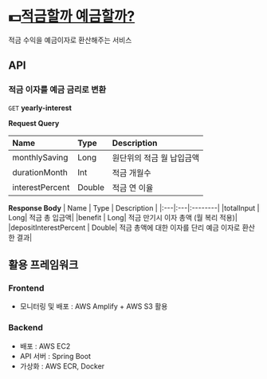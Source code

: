 # 💵[적금할까 예금할까?](https://mycalculator.d28wcq9d5x95g0.amplifyapp.com)

적금 수익을 예금이자로 환산해주는 서비스

## API

### 적금 이자를 예금 금리로 변환
`GET` **yearly-interest**

**Request Query**

| Name | Type | Description
|:---|:---|:---|
|<a>monthlySaving<a> | Long| 원단위의 적금 월 납입금액|
|<a>durationMonth<a> | Int| 적금 개월수|
|<a>interestPercent<a> | Double| 적금 연 이율|

**Response Body**
| Name | Type | Description |
|:---|:---|:--------|
|<a>totalInput<a> | Long| 적금 총 입금액|
|<a>benefit<a> | Long| 적금 만기시 이자 총액 (월 복리 적용)|
|<a>depositInterestPercent<a> | Double| 적금 총액에 대한 이자를 단리 예금 이자로 환산한 결과|


## 활용 프레임워크

### Frontend
- 모니터링 및 배포 : AWS Amplify + AWS S3 활용

### Backend
- 배포 : AWS EC2
- API 서버 : Spring Boot
- 가상화 : AWS ECR, Docker
